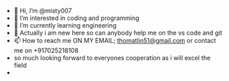 - 👋 Hi, I’m @misty007
- 👀 I’m interested in coding and programming 
- 🌱 I’m currently learning engineering 
- 💞️ Actually i am new here so can anybody help me on the vs code and git 
- 📫 How to reach me ON MY EMAIL; thomatlin51@gmail.com or contact me on +917025218108
- so much looking forward to everyones cooperation as i will excel the field 
- 

<!---
misty007/misty007 is a ✨ special ✨ repository because its `README.md` (this file) appears on your GitHub profile.
You can click the Preview link to take a look at your changes.
--->
